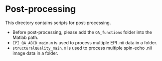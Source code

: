 # Post-processing
This directory contains scripts for post-processing.
* Before post-processing, please add the `QA_functions` folder into the Matlab path.    
* `EPI_QA_ABCD_main.m` is used to process multiple EPI .nii data in a folder.   
* `structuralQuality_main.m` is used to process multiple spin-echo .nii image data in a folder.   
